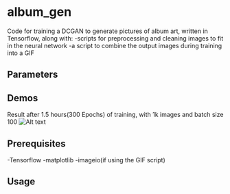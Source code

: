 # album_gen
 
Code for training a DCGAN to generate pictures of album art, written in Tensorflow, along with:
-scripts for preprocessing and cleaning images to fit in the neural network
-a script to combine the output images during training into a GIF

Parameters
----------

Demos
-----


Result after 1.5 hours(300 Epochs) of training, with 1k images and batch size 100
![Alt text](/output_gifs/output_1k.gif?raw=true "output_1k")

Prerequisites
-----
-Tensorflow
-matplotlib
-imageio(if using the GIF script)

Usage
-----

